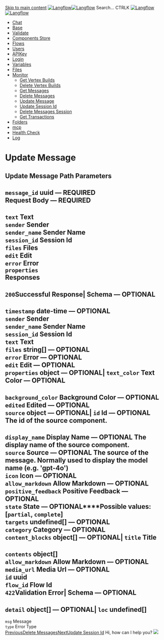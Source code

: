 [Skip to main content](https://docs.langflow.org/api/<#__docusaurus_skipToContent_fallback>)
[![Langflow](https://docs.langflow.org/img/langflow-logo-black.svg)![Langflow](https://docs.langflow.org/img/langflow-logo-white.svg)](https://docs.langflow.org/api/</>)
[](https://docs.langflow.org/api/<https:/github.com/langflow-ai/langflow>)[](https://docs.langflow.org/api/<https:/twitter.com/langflow_ai>)[](https://docs.langflow.org/api/<https:/discord.gg/EqksyE2EX9>)
Search...
CTRLK
[![Langflow](https://docs.langflow.org/img/langflow-logo-black.svg)![Langflow](https://docs.langflow.org/img/langflow-logo-white.svg)](https://docs.langflow.org/api/</>)
  * [Chat](https://docs.langflow.org/api/</api/retrieve-vertices-order>)
  * [Base](https://docs.langflow.org/api/</api/get-all>)
  * [Validate](https://docs.langflow.org/api/</api/post-validate-code>)
  * [Components Store](https://docs.langflow.org/api/</api/check-if-store-is-enabled>)
  * [Flows](https://docs.langflow.org/api/</api/create-flow>)
  * [Users](https://docs.langflow.org/api/</api/add-user>)
  * [APIKey](https://docs.langflow.org/api/</api/get-api-keys-route>)
  * [Login](https://docs.langflow.org/api/</api/login-to-get-access-token>)
  * [Variables](https://docs.langflow.org/api/</api/read-variables>)
  * [Files](https://docs.langflow.org/api/</api/upload-file-1>)
  * [Monitor](https://docs.langflow.org/api/</api/get-vertex-builds>)
    * [Get Vertex Builds](https://docs.langflow.org/api/</api/get-vertex-builds>)
    * [Delete Vertex Builds](https://docs.langflow.org/api/</api/delete-vertex-builds>)
    * [Get Messages](https://docs.langflow.org/api/</api/get-messages>)
    * [Delete Messages](https://docs.langflow.org/api/</api/delete-messages>)
    * [Update Message](https://docs.langflow.org/api/</api/update-message>)
    * [Update Session Id](https://docs.langflow.org/api/</api/update-session-id>)
    * [Delete Messages Session](https://docs.langflow.org/api/</api/delete-messages-session>)
    * [Get Transactions](https://docs.langflow.org/api/</api/get-transactions>)
  * [Folders](https://docs.langflow.org/api/</api/read-folders>)
  * [mcp](https://docs.langflow.org/api/</api/handle-sse>)
  * [Health Check](https://docs.langflow.org/api/</api/health>)
  * [Log](https://docs.langflow.org/api/</api/stream-logs>)


# Update Message
Update Message
Path Parameters  
---  
`message_id` uuid — **REQUIRED**  
Request Body  — **REQUIRED**  
---  
`text` Text  
`sender` Sender  
`sender_name` Sender Name  
`session_id` Session Id  
`files` Files  
`edit` Edit  
`error` Error  
`properties`  
Responses  
---  
`200`Successful Response| Schema  — **OPTIONAL**  
---  
`timestamp` date-time — **OPTIONAL**  
`sender` Sender  
`sender_name` Sender Name  
`session_id` Session Id  
`text` Text  
`files` string[] — **OPTIONAL**  
`error` Error — **OPTIONAL**  
`edit` Edit — **OPTIONAL**  
`properties` object — **OPTIONAL**| `text_color` Text Color — **OPTIONAL**  
---  
`background_color` Background Color — **OPTIONAL**  
`edited` Edited — **OPTIONAL**  
`source` object — **OPTIONAL**| `id` Id — **OPTIONAL** The id of the source component.  
---  
`display_name` Display Name — **OPTIONAL** The display name of the source component.  
`source` Source — **OPTIONAL** The source of the message. Normally used to display the model name (e.g. 'gpt-4o')  
`icon` Icon — **OPTIONAL**  
`allow_markdown` Allow Markdown — **OPTIONAL**  
`positive_feedback` Positive Feedback — **OPTIONAL**  
`state` State — **OPTIONAL****Possible values:** [`partial`, `complete`]  
`targets` undefined[] — **OPTIONAL**  
`category` Category — **OPTIONAL**  
`content_blocks` object[] — **OPTIONAL**| `title` Title  
---  
`contents` object[]  
`allow_markdown` Allow Markdown — **OPTIONAL**  
`media_url` Media Url — **OPTIONAL**  
`id` uuid  
`flow_id` Flow Id  
`422`Validation Error| Schema  — **OPTIONAL**  
---  
`detail` object[] — **OPTIONAL**| `loc` undefined[]  
---  
`msg` Message  
`type` Error Type  
[PreviousDelete Messages](https://docs.langflow.org/api/</api/delete-messages>)[NextUpdate Session Id](https://docs.langflow.org/api/</api/update-session-id>)
Hi, how can I help you?
![](https://docs.langflow.org/img/langflow-icon-black-transparent.svg)
